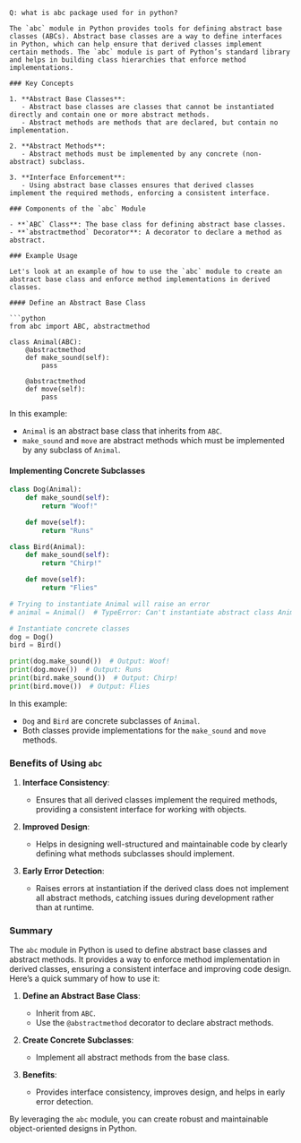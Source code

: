 ```
Q: what is abc package used for in python?

The `abc` module in Python provides tools for defining abstract base classes (ABCs). Abstract base classes are a way to define interfaces in Python, which can help ensure that derived classes implement certain methods. The `abc` module is part of Python’s standard library and helps in building class hierarchies that enforce method implementations.

### Key Concepts

1. **Abstract Base Classes**:
   - Abstract base classes are classes that cannot be instantiated directly and contain one or more abstract methods.
   - Abstract methods are methods that are declared, but contain no implementation.

2. **Abstract Methods**:
   - Abstract methods must be implemented by any concrete (non-abstract) subclass.

3. **Interface Enforcement**:
   - Using abstract base classes ensures that derived classes implement the required methods, enforcing a consistent interface.

### Components of the `abc` Module

- **`ABC` Class**: The base class for defining abstract base classes.
- **`abstractmethod` Decorator**: A decorator to declare a method as abstract.

### Example Usage

Let's look at an example of how to use the `abc` module to create an abstract base class and enforce method implementations in derived classes.

#### Define an Abstract Base Class

```python
from abc import ABC, abstractmethod

class Animal(ABC):
    @abstractmethod
    def make_sound(self):
        pass

    @abstractmethod
    def move(self):
        pass
```

In this example:
- `Animal` is an abstract base class that inherits from `ABC`.
- `make_sound` and `move` are abstract methods which must be implemented by any subclass of `Animal`.

#### Implementing Concrete Subclasses

```python
class Dog(Animal):
    def make_sound(self):
        return "Woof!"

    def move(self):
        return "Runs"

class Bird(Animal):
    def make_sound(self):
        return "Chirp!"

    def move(self):
        return "Flies"

# Trying to instantiate Animal will raise an error
# animal = Animal()  # TypeError: Can't instantiate abstract class Animal with abstract methods make_sound, move

# Instantiate concrete classes
dog = Dog()
bird = Bird()

print(dog.make_sound())  # Output: Woof!
print(dog.move())  # Output: Runs
print(bird.make_sound())  # Output: Chirp!
print(bird.move())  # Output: Flies
```

In this example:
- `Dog` and `Bird` are concrete subclasses of `Animal`.
- Both classes provide implementations for the `make_sound` and `move` methods.

### Benefits of Using `abc`

1. **Interface Consistency**:
   - Ensures that all derived classes implement the required methods, providing a consistent interface for working with objects.

2. **Improved Design**:
   - Helps in designing well-structured and maintainable code by clearly defining what methods subclasses should implement.

3. **Early Error Detection**:
   - Raises errors at instantiation if the derived class does not implement all abstract methods, catching issues during development rather than at runtime.

### Summary

The `abc` module in Python is used to define abstract base classes and abstract methods. It provides a way to enforce method implementation in derived classes, ensuring a consistent interface and improving code design. Here’s a quick summary of how to use it:

1. **Define an Abstract Base Class**:
   - Inherit from `ABC`.
   - Use the `@abstractmethod` decorator to declare abstract methods.

2. **Create Concrete Subclasses**:
   - Implement all abstract methods from the base class.

3. **Benefits**:
   - Provides interface consistency, improves design, and helps in early error detection.

By leveraging the `abc` module, you can create robust and maintainable object-oriented designs in Python.
```